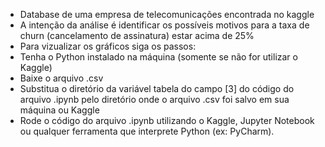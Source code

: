 - Database de uma empresa de telecomunicações encontrada no kaggle
- A intenção da análise é identificar os possíveis motivos para a taxa de churn (cancelamento de assinatura) estar acima de 25%
- Para vizualizar os gráficos siga os passos:
 - Tenha o Python instalado na máquina (somente se não for utilizar o Kaggle)
 - Baixe o arquivo .csv
 - Substitua o diretório da variável tabela do campo [3] do código do arquivo .ipynb pelo diretório onde o arquivo .csv foi salvo em sua máquina ou Kaggle
 - Rode o código do arquivo .ipynb utilizando o Kaggle, Jupyter Notebook ou qualquer ferramenta que interprete Python (ex: PyCharm).